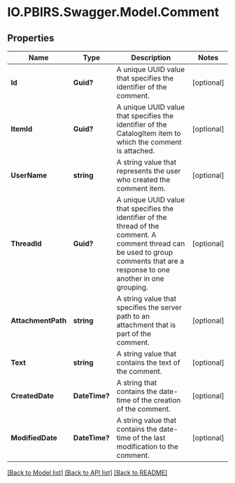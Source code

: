 # IO.PBIRS.Swagger.Model.Comment
## Properties

Name | Type | Description | Notes
------------ | ------------- | ------------- | -------------
**Id** | **Guid?** | A unique UUID value that specifies the identifier of the comment. | [optional] 
**ItemId** | **Guid?** | A unique UUID value that specifies the identifier of the CatalogItem item to which the comment is attached. | [optional] 
**UserName** | **string** |  A string value that represents the user who created the comment item. | [optional] 
**ThreadId** | **Guid?** | A unique UUID value that specifies the identifier of the thread of the comment. A comment thread can be used to group comments that are a response to one another in one grouping. | [optional] 
**AttachmentPath** | **string** | A string value that specifies the server path to an attachment that is part of the comment. | [optional] 
**Text** | **string** | A string value that contains the text of the comment. | [optional] 
**CreatedDate** | **DateTime?** | A string that contains the date-time of the creation of the comment. | [optional] 
**ModifiedDate** | **DateTime?** | A string value that contains the date-time of the last modification to the comment. | [optional] 

[[Back to Model list]](../README.md#documentation-for-models) [[Back to API list]](../README.md#documentation-for-api-endpoints) [[Back to README]](../README.md)

